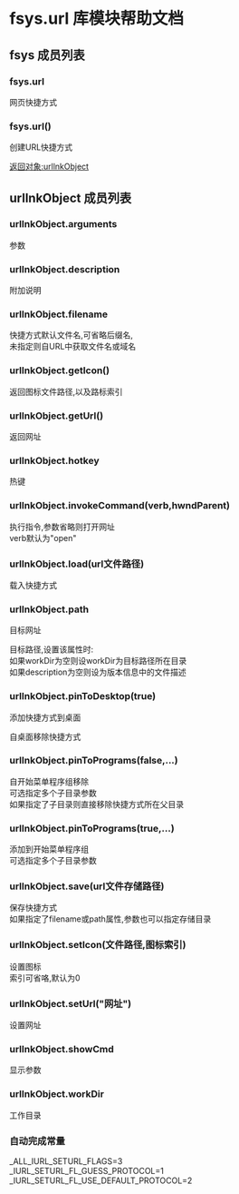 # fsys.url 库模块帮助文档

<a id="fsys"></a>
## fsys 成员列表


<a id="fsys.url"></a>
### fsys.url 
 网页快捷方式

<a id="fsys.url"></a>
### fsys.url() 
 创建URL快捷方式  
  
[返回对象:urllnkObject](#urllnkObject)

<a id="urllnkObject"></a>
## urllnkObject 成员列表


<a id="urllnkObject.arguments"></a>
### urllnkObject.arguments 
 参数

<a id="urllnkObject.description"></a>
### urllnkObject.description 
 附加说明

<a id="urllnkObject.filename"></a>
### urllnkObject.filename 
 快捷方式默认文件名,可省略后缀名,  
未指定则自URL中获取文件名或域名

<a id="urllnkObject.getIcon"></a>
### urllnkObject.getIcon() 
 返回图标文件路径,以及路标索引

<a id="urllnkObject.getUrl"></a>
### urllnkObject.getUrl() 
 返回网址

<a id="urllnkObject.hotkey"></a>
### urllnkObject.hotkey 
 热键

<a id="urllnkObject.invokeCommand"></a>
### urllnkObject.invokeCommand(verb,hwndParent) 
 执行指令,参数省略则打开网址  
verb默认为"open"

<a id="urllnkObject.load"></a>
### urllnkObject.load(url文件路径) 
 载入快捷方式

<a id="urllnkObject.path"></a>
### urllnkObject.path 
 目标网址

目标路径,设置该属性时:  
如果workDir为空则设workDir为目标路径所在目录  
如果description为空则设为版本信息中的文件描述

<a id="urllnkObject.pinToDesktop"></a>
### urllnkObject.pinToDesktop(true) 
 添加快捷方式到桌面

自桌面移除快捷方式

<a id="urllnkObject.pinToPrograms"></a>
### urllnkObject.pinToPrograms(false,...) 
 自开始菜单程序组移除  
可选指定多个子目录参数  
如果指定了子目录则直接移除快捷方式所在父目录

<a id="urllnkObject.pinToPrograms"></a>
### urllnkObject.pinToPrograms(true,...) 
 添加到开始菜单程序组  
可选指定多个子目录参数

<a id="urllnkObject.save"></a>
### urllnkObject.save(url文件存储路径) 
 保存快捷方式  
如果指定了filename或path属性,参数也可以指定存储目录

<a id="urllnkObject.setIcon"></a>
### urllnkObject.setIcon(文件路径,图标索引) 
 设置图标  
索引可省咯,默认为0

<a id="urllnkObject.setUrl"></a>
### urllnkObject.setUrl("网址") 
 设置网址

<a id="urllnkObject.showCmd"></a>
### urllnkObject.showCmd 
 显示参数

<a id="urllnkObject.workDir"></a>
### urllnkObject.workDir 
 工作目录


### 自动完成常量
_ALL_IURL_SETURL_FLAGS=3  
_IURL_SETURL_FL_GUESS_PROTOCOL=1  
_IURL_SETURL_FL_USE_DEFAULT_PROTOCOL=2  
